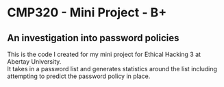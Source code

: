 # CMP320 - Mini Project - B+
## An investigation into password policies
This is the code I created for my mini project for Ethical Hacking 3 at Abertay University.<br>
It takes in a password list and generates statistics around the list including attempting to predict the password policy in place.
